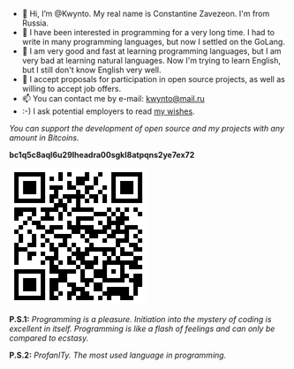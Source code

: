 - 👋 Hi, I’m @Kwynto. My real name is Constantine Zavezeon. I'm from Russia.
- 👀 I have been interested in programming for a very long time. I had to write in many programming languages, but now I settled on the GoLang.
- 🌱 I am very good and fast at learning programming languages, but I am very bad at learning natural languages. Now I'm trying to learn English, but I still don't know English very well.
- 💞️ I accept proposals for participation in open source projects, as well as willing to accept job offers.
- 📫 You can contact me by e-mail: kwynto@mail.ru  
- :-) I ask potential employers to read [my wishes](https://github.com/Kwynto/Kwynto/blob/main/offer.md).

*You can support the development of open source and my projects with any amount in Bitcoins.*  

**bc1q5c8aql6u29lheadra00sgkl8atpqns2ye7ex72**  

![bc1q5c8aql6u29lheadra00sgkl8atpqns2ye7ex72](https://github.com/Kwynto/Kwynto/blob/main/bc1q5c8aql6u29lheadra00sgkl8atpqns2ye7ex72.jpg)  

**P.S.1:** *Programming is a pleasure. Initiation into the mystery of coding is excellent in itself. Programming is like a flash of feelings and can only be compared to ecstasy.*

**P.S.2:** *ProfanITy. The most used language in programming.*

<!---
Kwynto/Kwynto is a ✨ special ✨ repository because its `README.md` (this file) appears on your GitHub profile.
You can click the Preview link to take a look at your changes.
--->
